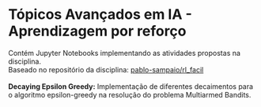 # Tópicos Avançados em IA - Aprendizagem por reforço

Contém Jupyter Notebooks implementando as atividades propostas na disciplina.  
Baseado no repositório da disciplina: [pablo-sampaio/rl_facil](https://github.com/pablo-sampaio/rl_facil)  
<br>
**Decaying Epsilon Greedy:** Implementação de diferentes decaimentos para o algoritmo epsilon-greedy na resolução do problema Multiarmed Bandits.
